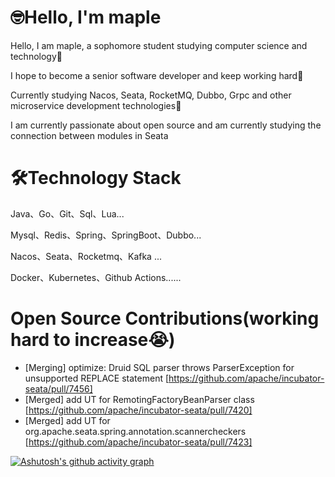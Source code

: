 # 🤓Hello, I'm maple
Hello, I am maple, a sophomore student studying computer science and technology👻

I hope to become a senior software developer and keep working hard🤠

Currently studying Nacos, Seata, RocketMQ, Dubbo, Grpc and other microservice development technologies🥱

I am currently passionate about open source and am currently studying the connection between modules in Seata

# 🛠️Technology Stack
Java、Go、Git、Sql、Lua...

Mysql、Redis、Spring、SpringBoot、Dubbo...

Nacos、Seata、Rocketmq、Kafka ...

Docker、Kubernetes、Github Actions......

# Open Source Contributions(working hard to increase😭)
- [Merging] optimize: Druid SQL parser throws ParserException for unsupported REPLACE statement [https://github.com/apache/incubator-seata/pull/7456]
- [Merged] add UT for RemotingFactoryBeanParser class [https://github.com/apache/incubator-seata/pull/7420]
- [Merged] add UT for org.apache.seata.spring.annotation.scannercheckers [https://github.com/apache/incubator-seata/pull/7423]

[![Ashutosh's github activity graph](https://github-readme-activity-graph.vercel.app/graph?username=maple525866&theme=vue)](https://github.com/ashutosh00710/github-readme-activity-graph)
